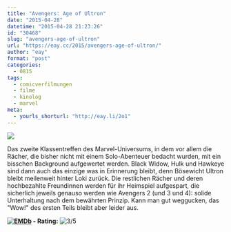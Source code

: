 ```yaml
---
title: "Avengers: Age of Ultron"
date: "2015-04-28"
datetime: "2015-04-28 21:23:26"
id: "30468"
slug: "avengers-age-of-ultron"
url: "https://eay.cc/2015/avengers-age-of-ultron/"
author: "eay"
format: "post"
categories:
  - 0815
tags:
  - comicverfilmungen
  - filme
  - kinolog
  - marvel
meta:
  - yourls_shorturl: "http://eay.li/2o1"
---
```


![](https://eay.cc/uploads/2015/avengers2.jpg)

Das zweite Klassentreffen des Marvel-Universums, in dem vor allem die Rächer, die bisher nicht mit einem Solo-Abenteuer bedacht wurden, mit ein bisschen Background aufgewertet werden. Black Widow, Hulk und Hawkeye sind dann auch das einzige was in Erinnerung bleibt, denn Bösewicht Ultron bleibt meilenweit hinter Loki zurück. Die restlichen Rächer und deren hochbezahlte Freundinnen werden für ihr Heimspiel aufgespart, die sicherlich jeweils genauso werden wie Avengers 2 (und 3 und 4): solide Unterhaltung nach dem bewährten Prinzip. Kann man gut weggucken, das "Wow!" des ersten Teils bleibt aber leider aus.

 **[![EMDb](https://eay.cc/uploads/pages/emdb/emdb_mini.gif)](http://eay.cc/emdb/) - Rating:** ![3/5](https://eay.cc/uploads/pages/emdb/s_3.gif)
